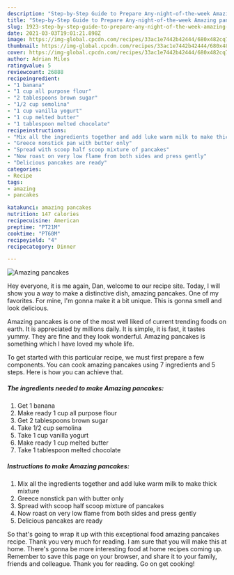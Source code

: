 ```yaml
---
description: "Step-by-Step Guide to Prepare Any-night-of-the-week Amazing pancakes"
title: "Step-by-Step Guide to Prepare Any-night-of-the-week Amazing pancakes"
slug: 1923-step-by-step-guide-to-prepare-any-night-of-the-week-amazing-pancakes
date: 2021-03-03T19:01:21.898Z
image: https://img-global.cpcdn.com/recipes/33ac1e7442b42444/680x482cq70/amazing-pancakes-recipe-main-photo.jpg
thumbnail: https://img-global.cpcdn.com/recipes/33ac1e7442b42444/680x482cq70/amazing-pancakes-recipe-main-photo.jpg
cover: https://img-global.cpcdn.com/recipes/33ac1e7442b42444/680x482cq70/amazing-pancakes-recipe-main-photo.jpg
author: Adrian Miles
ratingvalue: 5
reviewcount: 26888
recipeingredient:
- "1 banana"
- "1 cup all purpose flour"
- "2 tablespoons brown sugar"
- "1/2 cup semolina"
- "1 cup vanilla yogurt"
- "1 cup melted butter"
- "1 tablespoon melted chocolate"
recipeinstructions:
- "Mix all the ingredients together and add luke warm milk to make thick mixture"
- "Greece nonstick pan with butter only"
- "Spread with scoop half scoop mixture of pancakes"
- "Now roast on very low flame from both sides and press gently"
- "Delicious pancakes are ready"
categories:
- Recipe
tags:
- amazing
- pancakes

katakunci: amazing pancakes 
nutrition: 147 calories
recipecuisine: American
preptime: "PT21M"
cooktime: "PT60M"
recipeyield: "4"
recipecategory: Dinner

---
```



![Amazing pancakes](https://img-global.cpcdn.com/recipes/33ac1e7442b42444/680x482cq70/amazing-pancakes-recipe-main-photo.jpg)

Hey everyone, it is me again, Dan, welcome to our recipe site. Today, I will show you a way to make a distinctive dish, amazing pancakes. One of my favorites. For mine, I'm gonna make it a bit unique. This is gonna smell and look delicious.



Amazing pancakes is one of the most well liked of current trending foods on earth. It is appreciated by millions daily. It is simple, it is fast, it tastes yummy. They are fine and they look wonderful. Amazing pancakes is something which I have loved my whole life.


To get started with this particular recipe, we must first prepare a few components. You can cook amazing pancakes using 7 ingredients and 5 steps. Here is how you can achieve that.

<!--inarticleads1-->

##### The ingredients needed to make Amazing pancakes:

1. Get 1 banana
1. Make ready 1 cup all purpose flour
1. Get 2 tablespoons brown sugar
1. Take 1/2 cup semolina
1. Take 1 cup vanilla yogurt
1. Make ready 1 cup melted butter
1. Take 1 tablespoon melted chocolate




<!--inarticleads2-->

##### Instructions to make Amazing pancakes:

1. Mix all the ingredients together and add luke warm milk to make thick mixture
1. Greece nonstick pan with butter only
1. Spread with scoop half scoop mixture of pancakes
1. Now roast on very low flame from both sides and press gently
1. Delicious pancakes are ready




So that's going to wrap it up with this exceptional food amazing pancakes recipe. Thank you very much for reading. I am sure that you will make this at home. There's gonna be more interesting food at home recipes coming up. Remember to save this page on your browser, and share it to your family, friends and colleague. Thank you for reading. Go on get cooking!
